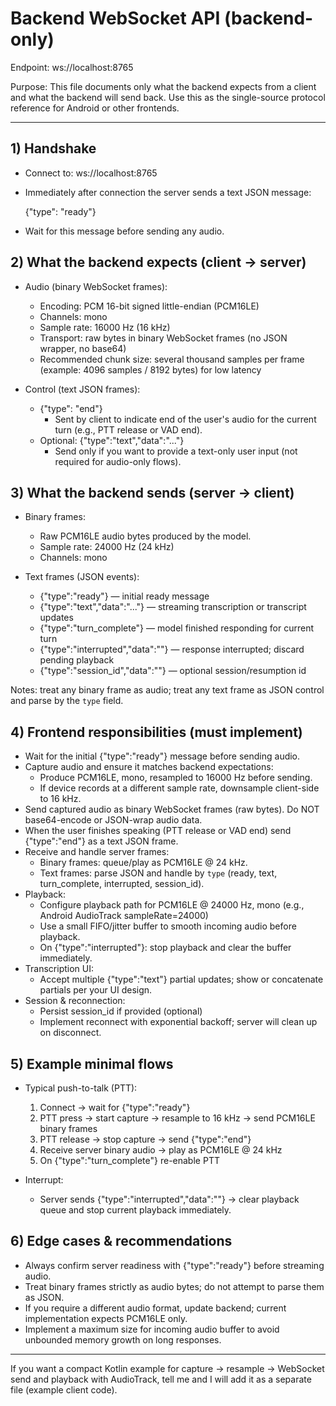 
# Backend WebSocket API (backend-only)

Endpoint: ws://localhost:8765

Purpose: This file documents only what the backend expects from a client and what the backend will send back. Use this as the single-source protocol reference for Android or other frontends.

---

## 1) Handshake
- Connect to: ws://localhost:8765
- Immediately after connection the server sends a text JSON message:

	{"type": "ready"}

- Wait for this message before sending any audio.

## 2) What the backend expects (client → server)

- Audio (binary WebSocket frames):
	- Encoding: PCM 16-bit signed little-endian (PCM16LE)
	- Channels: mono
	- Sample rate: 16000 Hz (16 kHz)
	- Transport: raw bytes in binary WebSocket frames (no JSON wrapper, no base64)
	- Recommended chunk size: several thousand samples per frame (example: 4096 samples / 8192 bytes) for low latency

- Control (text JSON frames):
	- {"type": "end"}
		- Sent by client to indicate end of the user's audio for the current turn (e.g., PTT release or VAD end).
	- Optional: {"type":"text","data":"..."}
		- Send only if you want to provide a text-only user input (not required for audio-only flows).

## 3) What the backend sends (server → client)

- Binary frames:
	- Raw PCM16LE audio bytes produced by the model.
	- Sample rate: 24000 Hz (24 kHz)
	- Channels: mono

- Text frames (JSON events):
	- {"type":"ready"} — initial ready message
	- {"type":"text","data":"..."} — streaming transcription or transcript updates
	- {"type":"turn_complete"} — model finished responding for current turn
	- {"type":"interrupted","data":"<reason>"} — response interrupted; discard pending playback
	- {"type":"session_id","data":"<id>"} — optional session/resumption id

Notes: treat any binary frame as audio; treat any text frame as JSON control and parse by the `type` field.

## 4) Frontend responsibilities (must implement)

- Wait for the initial {"type":"ready"} message before sending audio.
- Capture audio and ensure it matches backend expectations:
	- Produce PCM16LE, mono, resampled to 16000 Hz before sending.
	- If device records at a different sample rate, downsample client-side to 16 kHz.
- Send captured audio as binary WebSocket frames (raw bytes). Do NOT base64-encode or JSON-wrap audio data.
- When the user finishes speaking (PTT release or VAD end) send {"type":"end"} as a text JSON frame.
- Receive and handle server frames:
	- Binary frames: queue/play as PCM16LE @ 24 kHz.
	- Text frames: parse JSON and handle by `type` (ready, text, turn_complete, interrupted, session_id).
- Playback:
	- Configure playback path for PCM16LE @ 24000 Hz, mono (e.g., Android AudioTrack sampleRate=24000)
	- Use a small FIFO/jitter buffer to smooth incoming audio before playback.
	- On {"type":"interrupted"}: stop playback and clear the buffer immediately.
- Transcription UI:
	- Accept multiple {"type":"text"} partial updates; show or concatenate partials per your UI design.
- Session & reconnection:
	- Persist session_id if provided (optional)
	- Implement reconnect with exponential backoff; server will clean up on disconnect.

## 5) Example minimal flows

- Typical push-to-talk (PTT):
	1. Connect → wait for {"type":"ready"}
	2. PTT press → start capture → resample to 16 kHz → send PCM16LE binary frames
	3. PTT release → stop capture → send {"type":"end"}
	4. Receive server binary audio → play as PCM16LE @ 24 kHz
	5. On {"type":"turn_complete"} re-enable PTT

- Interrupt:
	- Server sends {"type":"interrupted","data":"<reason>"} → clear playback queue and stop current playback immediately.

## 6) Edge cases & recommendations

- Always confirm server readiness with {"type":"ready"} before streaming audio.
- Treat binary frames strictly as audio bytes; do not attempt to parse them as JSON.
- If you require a different audio format, update backend; current implementation expects PCM16LE only.
- Implement a maximum size for incoming audio buffer to avoid unbounded memory growth on long responses.

---

If you want a compact Kotlin example for capture → resample → WebSocket send and playback with AudioTrack, tell me and I will add it as a separate file (example client code).

